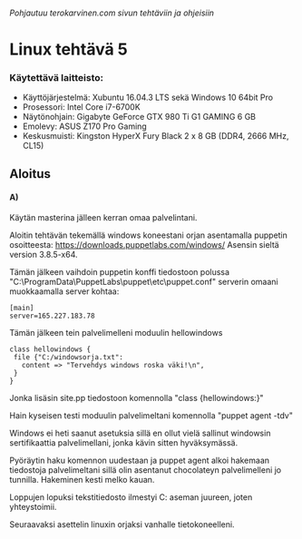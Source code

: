 ###### Pohjautuu terokarvinen.com sivun tehtäviin ja ohjeisiin
# Linux tehtävä 5

### Käytettävä laitteisto:
- Käyttöjärjestelmä: Xubuntu 16.04.3 LTS sekä Windows 10 64bit Pro
- Prosessori: Intel Core i7-6700K
- Näytönohjain: Gigabyte GeForce GTX 980 Ti G1 GAMING 6 GB
- Emolevy: ASUS Z170 Pro Gaming
- Keskusmuisti: Kingston HyperX Fury Black 2 x 8 GB (DDR4, 2666 MHz, CL15)

## Aloitus

#### A)

Käytän masterina jälleen kerran omaa palvelintani.

Aloitin tehtävän tekemällä windows koneestani orjan asentamalla puppetin osoitteesta: https://downloads.puppetlabs.com/windows/
Asensin sieltä version 3.8.5-x64.

Tämän jälkeen vaihdoin puppetin konffi tiedostoon polussa "C:\ProgramData\PuppetLabs\puppet\etc\puppet.conf" serverin omaani muokkaamalla server kohtaa:
```
[main]
server=165.227.183.78
```

Tämän jälkeen tein palvelimelleni moduulin hellowindows
```
class hellowindows {
 file {"C:/windowsorja.txt":
   content => "Tervehdys windows roska väki!\n",
 }
}
```
Jonka lisäsin site.pp tiedostoon komennolla "class {hellowindows:}"

Hain kyseisen testi moduulin palvelimeltani komennolla "puppet agent -tdv"

Windows ei heti saanut asetuksia sillä en ollut vielä sallinut windowsin sertifikaattia palvelimellani, jonka kävin sitten hyväksymässä.

Pyöräytin haku komennon uudestaan ja puppet agent alkoi hakemaan tiedostoja palvelimeltani sillä olin asentanut chocolateyn palvelimelleni jo tunnilla. Hakeminen kesti melko kauan.

Loppujen lopuksi tekstitiedosto ilmestyi C: aseman juureen, joten yhteystoimii.

Seuraavaksi asettelin linuxin orjaksi vanhalle tietokoneelleni.
